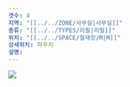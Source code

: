 ```yaml
---
갯수: 4
지역: "[[../../ZONE/사무실|사무실]]"
종류: "[[../../TYPES/리필|리필]]"
위치: "[[../../SPACE/철재장/M|M]]"
상세위치: 파우치
설명:
---
```

![](http://192.168.50.22/devices/240608_IMG_0196.jpg)